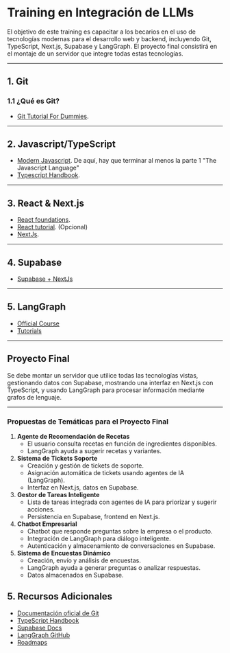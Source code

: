 # Training en Integración de LLMs

El objetivo de este training es capacitar a los becarios en el uso de tecnologías modernas para el desarrollo web y backend, incluyendo Git, TypeScript, Next.js, Supabase y LangGraph. El proyecto final consistirá en el montaje de un servidor que integre todas estas tecnologías.

---

## 1. Git

### 1.1 ¿Qué es Git?

- [Git Tutorial For Dummies](https://www.youtube.com/watch?v=mJ-qvsxPHpY).

---

## 2. Javascript/TypeScript

- [Modern Javascript](https://javascript.info/). De aquí, hay que terminar al menos la parte 1 "The Javascript Language"
- [Typescript Handbook](https://www.typescriptlang.org/docs/handbook/intro.html).

---

## 3. React & Next.js

- [React foundations](https://nextjs.org/learn/react-foundations).
- [React tutorial](https://react.dev/learn/tutorial-tic-tac-toe). (Opcional)
- [NextJs](https://nextjs.org/learn/dashboard-app/getting-started).

---

## 4. Supabase

- [Supabase + NextJs](https://supabase.com/docs/guides/getting-started/tutorials/with-nextjs)

---

## 5. LangGraph

- [Official Course](https://academy.langchain.com/courses/intro-to-langgraph)
- [Tutorials](https://langchain-ai.github.io/langgraphjs/tutorials/)

---

## Proyecto Final

Se debe montar un servidor que utilice todas las tecnologías vistas, gestionando datos con Supabase, mostrando una interfaz en Next.js con TypeScript, y usando LangGraph para procesar información mediante grafos de lenguaje.

---

### Propuestas de Temáticas para el Proyecto Final

1. **Agente de Recomendación de Recetas**
   - El usuario consulta recetas en función de ingredientes disponibles.
   - LangGraph ayuda a sugerir recetas y variantes.
2. **Sistema de Tickets Soporte**
   - Creación y gestión de tickets de soporte.
   - Asignación automática de tickets usando agentes de IA (LangGraph).
   - Interfaz en Next.js, datos en Supabase.
3. **Gestor de Tareas Inteligente**
   - Lista de tareas integrada con agentes de IA para priorizar y sugerir acciones.
   - Persistencia en Supabase, frontend en Next.js.
4. **Chatbot Empresarial**
   - Chatbot que responde preguntas sobre la empresa o el producto.
   - Integración de LangGraph para diálogo inteligente.
   - Autenticación y almacenamiento de conversaciones en Supabase.
5. **Sistema de Encuestas Dinámico**
   - Creación, envío y análisis de encuestas.
   - LangGraph ayuda a generar preguntas o analizar respuestas.
   - Datos almacenados en Supabase.

## 5. Recursos Adicionales

- [Documentación oficial de Git](https://git-scm.com/doc)
- [TypeScript Handbook](https://www.typescriptlang.org/docs/handbook/)
- [Supabase Docs](https://supabase.com/docs)
- [LangGraph GitHub](https://github.com/langchain-ai/langgraph)
- [Roadmaps](https://roadmap.sh/)

